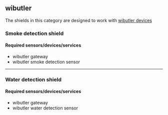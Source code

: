 ## wibutler
The shields in this category are designed to work with [wibutler devices](https://www.wibutler.com/)

### Smoke detection shield

#### Required sensors/devices/services
- wibutler gateway
- wibutler smoke detection sensor

---

### Water detection shield

#### Required sensors/devices/services
- wibutler gateway
- wibutler water detection sensor
